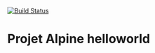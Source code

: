 [![Build Status](http://52.70.122.139:8080/buildStatus/icon?job=deploy-helloworld)](http://52.70.122.139:8080/job/deploy-helloworld/)

# Projet Alpine helloworld
